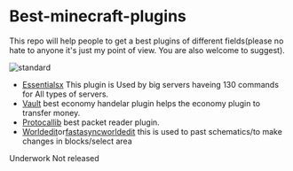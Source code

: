 # Best-minecraft-plugins
This repo will help people to get a best plugins of different fields(please no hate to anyone it's just my point of view. You are also welcome to suggest).

![standard](https://user-images.githubusercontent.com/74851280/147400632-f9eee87e-db49-4159-8bbc-b5634ffabf62.gif)

- [Essentialsx](https://essentialsx.net/) This plugin is Used by big servers haveing 130 commands for All types of servers. 
- [Vault](https://www.spigotmc.org/resources/vault.34315/) best economy handelar plugin helps the economy plugin to transfer money.
- [Protocallib](https://www.spigotmc.org/resources/protocollib.1997/) best packet reader plugin.
- [Worldedit](https://dev.bukkit.org/projects/worldedit/files)or[fastasyncworldedit](https://www.spigotmc.org/resources/fast-async-worldedit.13932/) this is used to past schematics/to make changes in blocks/select area 
 
Underwork
Not released
